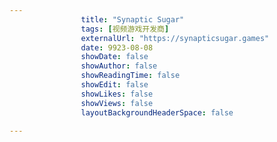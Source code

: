 ---
                title: "Synaptic Sugar"
                tags: [视频游戏开发商]
                externalUrl: "https://synapticsugar.games"
                date: 9923-08-08
                showDate: false
                showAuthor: false
                showReadingTime: false
                showEdit: false
                showLikes: false
                showViews: false
                layoutBackgroundHeaderSpace: false
                ---

